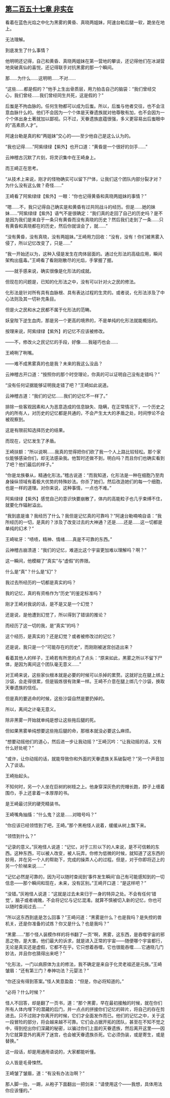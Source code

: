 ## [第二百五十七章 非实在](https://www.xxbiquge.com/11_11207/9245307.html)


  看着在蓝色光焰之中化为黑雾的黄昏、真晓两姐妹，阿速台勒后腿一软，跪坐在地上。

  无法理解。

  到底发生了什么事情？

  他明明还记得，自己和黄昏、真晓两姐妹在第一营地的攀谈，还记得他们在冰湖营地突破真仙的喜悦，还记得联手对抗黑雾的那一个瞬间。

  那……为什么……这明明……不对……

  “这些……都是假的？”他手上生出骨质层，用力拍击自己的脑袋：“我们曾经交心，我们曾经……我们曾经同生共死，这是假的？”

  后蚩是不拘血脉的。任何生物都可以成为后蚩。所以，后蚩与他者交往，也不会注意血脉什么的。他们不会因为一个个体是天眷遗族就对他尊敬有加，也不会因为一个个体出身土著就加以鄙视。只不过，天眷遗族底蕴很强，多义更容易出后蚩眼中的“高素质人才”。

  阿速台勒是真的和“两姐妹”交心的——至少他自己是这么认为的。

  “我也记得……”阿紫绿绿【紫外】也开口道：“黄昏是一个很好的剑手……”

  云神稽古沉默了片刻，将灵识集中在王崎身上。

  而王崎正在思考。

  “从技术上来说，刚才的怪物确实可以留下尸体，让我们这个团队内部分裂才对？为什么没有这么做？奇怪……”

  王崎看了阿紫绿绿【紫外】一眼：“你也记得黄昏和真晓两姐妹的事情？”

  “嗯……不，我只记得自己确实是和黄昏有过共同战斗的经历。但是……她的妹妹……”阿紫绿绿【紫外】语气不是很确定：“我们真的走回了自己的历史吗？是不是因为我们是来自于一条只有黄昏而没有真晓的历史？然后我们走到了一条……只有黄昏和真晓都在的历史，然后你就误会了，就……”

  “没有黄昏，没有真晓，没有两姐妹。”王崎用力回收：“没有，没有！你们被黑雾入侵了，所以记忆改变了，只是……”

  “我一开始还以为，这种入侵是发生在肉体层面的。通过化形法的高级应用，瞬间架构出瘟毒。”王崎看了看刚刚散尽的光焰，手掌握了握。

  ——就手感来说，确实很像是化形法的成就。

  但现在的问题是，已知的化形法之中，没有可以针对火之民的修法。

  化形法是针对所有具有血脉根、具有表达过程的生灵的。或者说，化形法涉及了中心法则及其一切补充条目。

  但是火之民和水之民都不属于化形法的范畴。

  妖皇陛下逆生血肉，那是另一个更高的境界的，不是单纯的化形法就能概括的。

  按理来说，阿紫绿绿【紫外】的记忆不应该被修改。

  ——不，修改火之民记忆的手段，好像……我碰巧也会……

  王崎咧了咧嘴。

  ——难不成黑雾真的也是我？未来的我这么没品？

  云神稽古开口道：“按照你的那个时空理论，你真的可以证明自己没有走错吗？”

  “没有任何证据能够证明我走错了吧？”王崎如此说道。

  云神稽古道：“我们的记忆……我们的记忆不一样了。”

  排除一些客观因素和人为恶意造成的信息缺失、隐瞒，在正常情况下，一个历史之内的所有人，对历史的记忆都是共通的，不会产生太大的矛盾之处，时间悖论不会被观察到。

  这是有限前知选择历史的结果。

  而现在，记忆发生了矛盾。

  王崎扶额：“所以说啊……我真的觉得把你们砍了我一个人上路比较轻松。那个家伙能够感染你们，却无法感染我。他暂时还做不到，明白吗？而且你们也确实看到了吧？他们最后的样子。”

  “你是龙族眷从，精通化形法。”稽古说道：“而我知道，化形法是一种在细胞乃至肉身操纵领域有着极大优势的特殊妙法。你杀了她们，然后改造她们的每一个细胞，也是一样的道理。对你来说，这种事情，一点也不难。”

  阿紫绿绿【紫外】感觉自己的意识快要崩散了，体内的高能粒子也几乎束缚不住，就要化作辐射溢出。

  “我到底是谁？我经历了什么？我但是记忆真的可靠吗？”阿速台勒喃喃自语：“我所经历的一切，是真的？涉及了改变过去的大神通？还是……还是……这一切都是单纯的幻术？”

  王崎呲牙：“啧啧，精神、情绪……真是不可靠的东西。”

  云神稽古崩溃道：“我们的记忆，难道比这个宇宙更加难以理解吗？啊？”

  这一瞬间，他模糊了“真实”与“虚假”的界限。

  什么是“真”？什么是“幻”？

  我过去所经历的一切都是真实的吗？

  我的记忆，真的有资格作为“历史”的鉴定标准吗？

  刚才王崎对我说的话，是不是又是一个幻觉？

  还是说，是他遭到幻觉了，所以得到了错误的推论？

  而经历了这一切的我，是“真实”的吗？

  这个经历，是真实的？还是幻觉？或者被修改过的记忆？

  还是说，我只是一个“可能存在的历史”，而刚刚被迷宫创造出来？

  看着其他人的样子，王崎若有所思的点了点头：“原来如此，黑雾之所以不留下尸体，是因为离间这个团队毫无意义……”

  对王崎来说，这些家伙根本就是必要的时候可以杀掉的累赘。这就好比在腿上绑上沙袋，会走得很累，但是锻炼很有效果一样。王崎不介意在腿上绑几个沙袋，换取天眷遗族的信任。

  但是真的要逃命的时候，这些沙袋自然是要扔掉的。

  所以，离间之计毫无意义。

  除非黑雾一开始就单纯是想让这些拖后腿的死。

  但如果黑雾单纯想要这些拖后腿的命，那根本就没必要这么麻烦。

  “想要动摇他们的道心，然后进一步让我动摇？”王崎沉吟：“让我动摇的话，又有什么好处呢？”

  “或许，让你动摇的话，就能导致你和外面的天眷遗族关系破裂吧？”另一个声音加入了谈话。

  王崎抬起头。

  不知何时，另一个人坐在巨树的树枝之上。他身穿深灰色的兜帽长跑，脖子上缠着围巾，手上还拿着一本厚厚的书。

  是王崎最讨厌的硬壳精装书。

  王崎嘴角抽搐：“什么鬼？这是……对暗号吗？”

  “你应该已经领悟到了吧，王崎。”那个黑袍怪人说着，缓缓从树上飘下来。

  “领悟到什么？”

  “记录的意义。”灰袍怪人说道：“记忆，对于三阶以下的人来说，是不可信赖的东西。这种东西，可以被人改变，被人玩弄。你修为低微的时候，就知道了这东西的妙用，并在另一个人的帮助下，完成的操弄人心的过程。但是，对于你即将迈上的另一个阶梯来说……”

  “记忆必然是可靠的，因为可以随时查阅到‘事件发生瞬间’自己有可能感知到的一切信息——那个瞬间和现在，未来，没有区别。”王崎开口道：“是这样吧？”

  “没错。”灰袍怪人说道：“这就是过去未来归于一身的特异之处。不会有任何‘错觉’，脑子或者魂魄，不会将记忆与记忆混淆。就算不慎被切入新的记忆，你也可以随时查阅过去……”

  “所以这东西到底是怎么回事？”王崎问道：“黑雾是什么？也是我吗？是失控的兽机关，还是你准备的试炼？你又是什么？也是我吗？”

  “黑雾……”那个怪人装模作样的将书翻了一页“啊，黑雾，这东西，是吞噬宇宙的邪恶之物，是大害。他们最大的诉求，就是进入正常的宇宙——随便哪个宇宙都行，无论是真实还是虚假，它都不在乎。它只想着吞噬，它也很能吞噬……它通晓几门妙法，并且你也猜得出来吧？”

  “化形法，一门以病原体为主的修法，我不确定是来自于化灵老祖还是元族。”王崎皱眉：“还有第三门？奉神功法？元婴法？”

  “你还没有得到答案。”怪人笑意盈盈：“但是，你必将知道的。”

  “必将？什么时候？”

  怪人不回答，却是翻了一页书，道：“那个黑雾，早在最初接触的时候，就在你们所有人体内埋下的潜藏的后门，并一点点的拼接你们记忆的碎片，将自己的存在剪进去。只不过刚才你离开的时候，它们才全面发作而已。他们的记忆之中，关于这一段冒险的部分，将会越来越不可靠。它们会占据开拓的团队，甚至在不知不觉之中，得到挖出你们深藏的秘密，以骗过你们上面的天眷遗族，然后离开这里——因为它就算意外的离开了迷宫，也会被天眷遗族杀死。它必须伪装，或是寄生，或是替换。”

  这一段话，却是用通用语说的，大家都能听懂。

  众人皆是毛骨悚然。

  王崎皱了皱眉，道：“有没有办法治啊？”

  那人脚一抬，一踢，从袍子下面翻出一把剑来：“请使用这个——我想，具体用法你应该懂的。”
